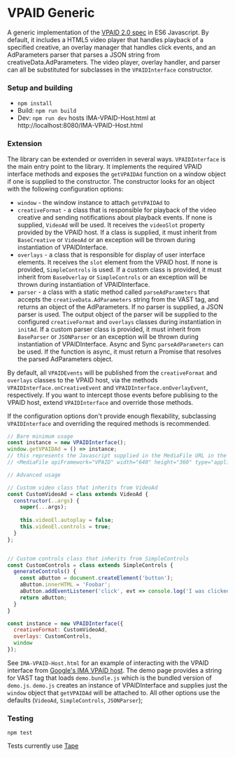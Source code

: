 # VPAID Generic

A generic implementation of the [VPAID 2.0 spec](http://www.iab.net/media/file/VPAID_2.0_Final_04-10-2012.pdf) in ES6 Javascript. By default, it includes a HTML5 video player that handles playback of a specified creative, an overlay manager that handles click events, and an AdParameters parser that parses a JSON string from creativeData.AdParameters. The video player, overlay handler, and parser can all be substituted for subclasses in the `VPAIDInterface` constructor. 

### Setup and building
* `npm install`
* Build: `npm run build`
* Dev: `npm run dev` hosts IMA-VPAID-Host.html at http://localhost:8080/IMA-VPAID-Host.html

### Extension
The library can be extended or overriden in several ways. `VPAIDInterface` is the main entry point to the library. It implements the required VPAID interface methods and exposes the `getVPAIDAd` function on a window object if one is supplied to the constructor. The constructor looks for an object with the following configuration options:

* `window` - the window instance to attach `getVPAIDAd` to
* `creativeFormat` - a class that is responsible for playback of the video creative and sending notifications about playback events. If none is supplied, `VideoAd` will be used. It receives the `videoSlot` property provided by the VPAID host. If a class is supplied, it must inherit from `BaseCreative` or `VideoAd` or an exception will be thrown during instantiation of VPAIDInterface. 
* `overlays` - a class that is responsible for display of user interface elements. It receives the `slot` element from the VPAID host. If none is provided, `SimpleControls` is used. If a custom class is provided, it must inherit from `BaseOverlay` or `SimpleControls` or an exception will be thrown during instantiation of VPAIDInterface.
* `parser` - a class with a static method called `parseAdParameters` that accepts the `creativeData.AdParameters` string from the VAST tag, and returns an object of the AdParameters. If no parser is supplied, a JSON parser is used. The output object of the parser will be supplied to the configured `creativeFormat` and `overlays` classes during instantiation in `initAd`. If a custom parser class is provided, it must inherit from `BaseParser` or `JSONParser` or an exception will be thrown during instantiation of VPAIDInterface. Async and Sync `parseAdParameters` can be used. If the function is async, it must return a Promise that resolves the parsed AdParameters object.

By default, all `VPAIDEvents` will be published from the `creativeFormat` and `overlays` classes to the VPAID host, via the methods `VPAIDInterface.onCreativeEvent` and `VPAIDInterface.onOverlayEvent`, respectively. If you want to intercept those events before publising to the VPAID host, extend `VPAIDInterface` and override those methods.

If the configuration options don't provide enough flexability, subclassing `VPAIDInterface` and overriding the required methods is recommended.

```javascript
// Bare minimum usage
const instance = new VPAIDInterface();
window.getVPAIDAd = () => instance;
// this represents the Javascript supplied in the MediaFile URL in the VAST tag
// <MediaFile apiFramework="VPAID" width="640" height="360" type="application/javascript" delivery="progressive">http://localhost:8080/demo.bundle.js</MediaFile>
```

```javascript
// Advanced usage

// Custom video class that inherits from VideoAd
const CustomVideoAd = class extends VideoAd {
  constructor(..args) {
    super(...args);
      
    this.videoEl.autoplay = false;
    this.videoEl.controls = true;
  }
};


// Custom controls class that inherits from SimpleControls
const CustomControls = class extends SimpleControls {
  generateControls() {
    const aButton = document.createElement('button');
    aButton.innerHTML = 'Foobar';
    aButton.addEventListener('click', evt => console.log('I was clicked'));
    return aButton;
  }
}

const instance = new VPAIDInterface({
  creativeFormat: CustomVideoAd,
  overlays: CustomControls,
  window
});
```

See `IMA-VPAID-Host.html` for an example of interacting with the VPAID interface from [Google's IMA VPAID host](https://developers.google.com/interactive-media-ads/docs/sdks/html5/). The demo page provides a string for VAST tag that loads `demo.bundle.js` which is the bundled version of `demo.js`. `demo.js` creates an instance of VPAIDInterface and supplies just the `window` object that `getVPAIDAd` will be attached to. All other options use the defaults (`VideoAd`, `SimpleControls`, `JSONParser`);

### Testing
```
npm test
```

Tests currently use [Tape](https://github.com/substack/tape)
